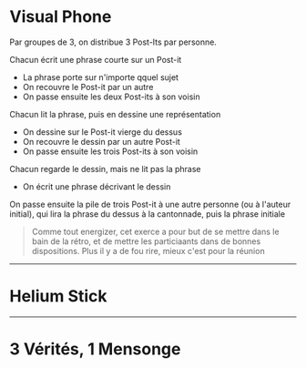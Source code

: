 # Visual Phone

Par groupes de 3, on distribue 3 Post-Its par personne.

Chacun écrit une phrase courte sur un Post-it
- La phrase porte sur n'importe qquel sujet
- On recouvre le Post-it par un autre
- On passe ensuite les deux Post-its à son voisin

Chacun lit la phrase, puis en dessine une représentation
- On dessine sur le Post-it vierge du dessus
- On recouvre le dessin par un autre Post-it
- On passe ensuite les trois Post-its à son voisin

Chacun regarde le dessin, mais ne lit pas la phrase
- On écrit une phrase décrivant le dessin

On passe ensuite la pile de trois Post-it à une autre personne (ou à l'auteur initial), qui lira la phrase du dessus à la cantonnade, puis la phrase initiale
 
 > Comme tout energizer, cet exerce a pour but de se mettre dans le bain de la rétro, et de mettre les particiaants dans de bonnes dispositions.
 > Plus il y a de fou rire, mieux c'est pour la réunion
 
 ---
  # Helium Stick
 
 
 ---
 # 3 Vérités, 1 Mensonge
  